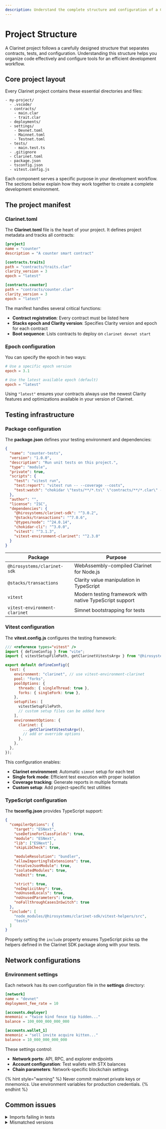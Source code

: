 ```yaml
---
description: Understand the complete structure and configuration of a Clarinet project.
---
```


# Project Structure

A Clarinet project follows a carefully designed structure that separates contracts, tests, and configuration. Understanding this structure helps you organize code effectively and configure tools for an efficient development workflow.

## Core project layout

Every Clarinet project contains these essential directories and files:

```
- my-project/
  - .vscode/
  - contracts/
    - main.clar
    - trait.clar
  - deployments/
  - settings/
    - Devnet.toml
    - Mainnet.toml
    - Testnet.toml
  - tests/
    - main.test.ts
  - .gitignore
  - Clarinet.toml
  - package.json
  - tsconfig.json
  - vitest.config.js
```

Each component serves a specific purpose in your development workflow. The sections below explain how they work together to create a complete development environment.

## The project manifest

### Clarinet.toml

The **Clarinet.toml** file is the heart of your project. It defines project metadata and tracks all contracts:

```toml
[project]
name = "counter"
description = "A counter smart contract"

[contracts.traits]
path = "contracts/traits.clar"
clarity_version = 3
epoch = "latest"

[contracts.counter]
path = "contracts/counter.clar"
clarity_version = 3
epoch = "latest"
```

The manifest handles several critical functions:

* **Contract registration**: Every contract must be listed here
* **Stacks epoch and Clarity version**: Specifies Clarity version and epoch for each contract
* **Boot sequence**: Lists contracts to deploy on `clarinet devnet start`

### Epoch configuration

You can specify the epoch in two ways:

```toml
# Use a specific epoch version
epoch = 3.1
```

```toml
# Use the latest available epoch (default)
epoch = "latest"
```

Using `"latest"` ensures your contracts always use the newest Clarity features and optimizations available in your version of Clarinet.

## Testing infrastructure

### Package configuration

The **package.json** defines your testing environment and dependencies:

```json
{
  "name": "counter-tests",
  "version": "1.0.0",
  "description": "Run unit tests on this project.",
  "type": "module",
  "private": true,
  "scripts": {
    "test": "vitest run",
    "test:report": "vitest run -- --coverage --costs",
    "test:watch": "chokidar \"tests/**/*.ts\" \"contracts/**/*.clar\" -c \"npm run test:report\""
  },
  "author": "",
  "license": "ISC",
  "dependencies": {
    "@hirosystems/clarinet-sdk": "^3.0.2",
    "@stacks/transactions": "^7.0.6",
    "@types/node": "^24.0.14",
    "chokidar-cli": "^3.0.0",
    "vitest": "^3.1.3",
    "vitest-environment-clarinet": "^2.3.0"
  }
}
```

| Package                       | Purpose                                                 |
| ----------------------------- | ------------------------------------------------------- |
| `@hirosystems/clarinet-sdk`   | WebAssembly-compiled Clarinet for Node.js               |
| `@stacks/transactions`        | Clarity value manipulation in TypeScript                |
| `vitest`                      | Modern testing framework with native TypeScript support |
| `vitest-environment-clarinet` | Simnet bootstrapping for tests                          |

### Vitest configuration

The **vitest.config.js** configures the testing framework:

```js
/// <reference types="vitest" />
import { defineConfig } from "vite";
import { vitestSetupFilePath, getClarinetVitestsArgv } from "@hirosystems/clarinet-sdk/vitest";

export default defineConfig({
  test: {
    environment: "clarinet", // use vitest-environment-clarinet
    pool: "forks",
    poolOptions: {
      threads: { singleThread: true },
      forks: { singleFork: true },
    },
    setupFiles: [
      vitestSetupFilePath,
      // custom setup files can be added here
    ],
    environmentOptions: {
      clarinet: {
        ...getClarinetVitestsArgv(),
        // add or override options
      },
    },
  },
});
```

This configuration enables:

* **Clarinet environment**: Automatic `simnet` setup for each test
* **Single fork mode**: Efficient test execution with proper isolation
* **Coverage tracking**: Generate reports in multiple formats
* **Custom setup**: Add project-specific test utilities

### TypeScript configuration

The **tsconfig.json** provides TypeScript support:

```json
{
  "compilerOptions": {
    "target": "ESNext",
    "useDefineForClassFields": true,
    "module": "ESNext",
    "lib": ["ESNext"],
    "skipLibCheck": true,

    "moduleResolution": "bundler",
    "allowImportingTsExtensions": true,
    "resolveJsonModule": true,
    "isolatedModules": true,
    "noEmit": true,

    "strict": true,
    "noImplicitAny": true,
    "noUnusedLocals": true,
    "noUnusedParameters": true,
    "noFallthroughCasesInSwitch": true
  },
  "include": [
    "node_modules/@hirosystems/clarinet-sdk/vitest-helpers/src",
    "tests"
  ]
}
```

Properly setting the `include` property ensures TypeScript picks up the helpers defined in the Clarinet SDK package along with your tests.

## Network configurations

### Environment settings

Each network has its own configuration file in the **settings** directory:

```toml
[network]
name = "devnet"
deployment_fee_rate = 10

[accounts.deployer]
mnemonic = "twice kind fence tip hidden..."
balance = 100_000_000_000_000

[accounts.wallet_1]
mnemonic = "sell invite acquire kitten..."
balance = 10_000_000_000_000
```

These settings control:

* **Network ports**: API, RPC, and explorer endpoints
* **Account configuration**: Test wallets with STX balances
* **Chain parameters**: Network-specific blockchain settings

{% hint style="warning" %}
Never commit mainnet private keys or mnemonics. Use environment variables for production credentials.
{% endhint %}

## Common issues

<details>

<summary>Imports failing in tests</summary>

If you're encountering import errors in your tests, update your TypeScript configuration to use Vite's bundler resolution:

```json
{
  "compilerOptions": {
    "moduleResolution": "bundler",
    "allowImportingTsExtensions": true
  }
}
```

This configuration ensures TypeScript understands Vite's module resolution strategy and allows importing `.ts` files directly.

</details>

<details>

<summary>Mismatched versions</summary>

All contracts in your project should use the same Clarity version and epoch to avoid compatibility issues:

```toml
[contracts.token]
clarity_version = 3
epoch = "latest"

[contracts.pool]
clarity_version = 3
epoch = "latest"
```

Mismatched versions can cause deployment failures and unexpected behavior. Always upgrade all contracts together when moving to a new Clarity version.

</details>

